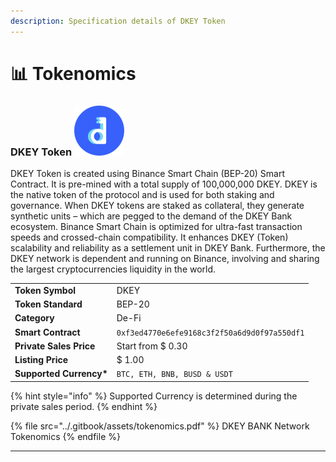 ```yaml
---
description: Specification details of DKEY Token
---
```


# 📊 Tokenomics

### DKEY Token ![](../.gitbook/assets/emoji.png)&#x20;

DKEY Token is created using Binance Smart Chain (BEP-20) Smart Contract. It is pre-mined with a total supply of 100,000,000 DKEY. DKEY is the native token of the protocol and is used for both staking and governance. When DKEY tokens are staked as collateral, they generate synthetic units – which are pegged to the demand of the DKEY Bank ecosystem. Binance Smart Chain is optimized for ultra-fast transaction speeds and crossed-chain compatibility. It enhances DKEY (Token) scalability and reliability as a settlement unit in DKEY Bank. Furthermore, the DKEY network is dependent and running on Binance, involving and sharing the largest cryptocurrencies liquidity in the world.&#x20;

|                          |                                              |
| ------------------------ | -------------------------------------------- |
| **Token Symbol**         | DKEY                                         |
| **Token Standard**       | BEP-20                                       |
| **Category**             | De-Fi                                        |
| **Smart Contract**       | `0xf3ed4770e6efe9168c3f2f50a6d9d0f97a550df1` |
| **Private Sales Price**  | Start from $ 0.30                            |
| **Listing Price**        | $ 1.00                                       |
| **Supported Currency\*** | `BTC, ETH, BNB, BUSD & USDT`                 |

{% hint style="info" %}
Supported Currency is determined during the private sales period.
{% endhint %}

{% file src="../.gitbook/assets/tokenomics.pdf" %}
DKEY BANK Network Tokenomics
{% endfile %}





****

